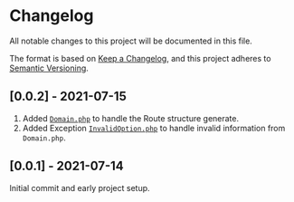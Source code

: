# Changelog
All notable changes to this project will be documented in this file.

The format is based on [Keep a Changelog](https://keepachangelog.com/en/1.0.0/),
and this project adheres to [Semantic Versioning](https://semver.org/spec/v2.0.0.html).

## [0.0.2] - 2021-07-15
1. Added [`Domain.php`](src\Domain.php) to handle the Route structure generate.
2. Added Exception [`InvalidOption.php`](src\Exceptions\InvalidOption.php) to handle invalid information from `Domain.php`.

## [0.0.1] - 2021-07-14
Initial commit and early project setup.